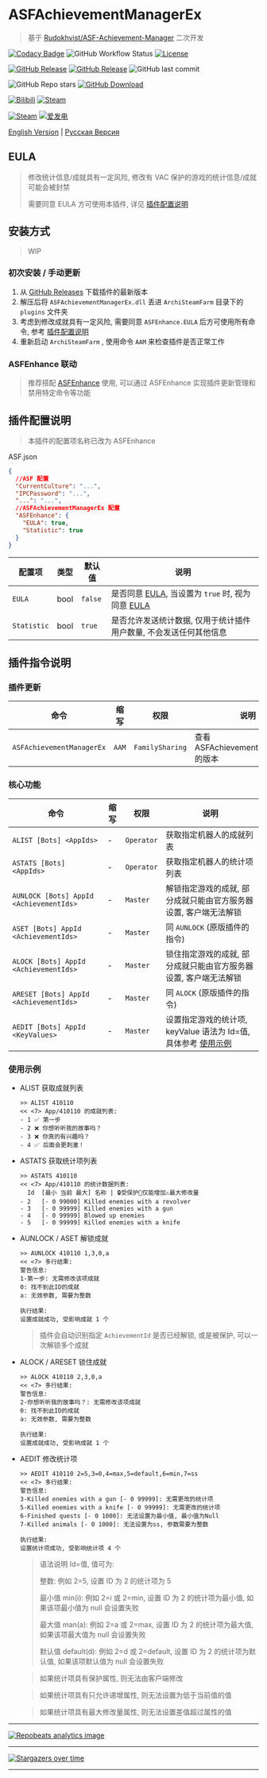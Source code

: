 # ASFAchievementManagerEx

> 基于 [Rudokhvist/ASF-Achievement-Manager](https://github.com/Rudokhvist/ASF-Achievement-Manager) 二次开发

[![Codacy Badge](https://app.codacy.com/project/badge/Grade/bb9315f60f9742dd94651c5d09fe1310)](https://www.codacy.com/gh/chr233/ASFAchievementManagerEx/dashboard)
![GitHub Workflow Status](https://img.shields.io/github/actions/workflow/status/chr233/ASFAchievementManagerEx/publish.yml?logo=github)
[![License](https://img.shields.io/github/license/chr233/ASFAchievementManagerEx?logo=apache)](https://github.com/chr233/ASFAchievementManagerEx/blob/master/license)

[![GitHub Release](https://img.shields.io/github/v/release/chr233/ASFAchievementManagerEx?logo=github)](https://github.com/chr233/ASFAchievementManagerEx/releases)
[![GitHub Release](https://img.shields.io/github/v/release/chr233/ASFAchievementManagerEx?include_prereleases&label=pre-release&logo=github)](https://github.com/chr233/ASFAchievementManagerEx/releases)
![GitHub last commit](https://img.shields.io/github/last-commit/chr233/ASFAchievementManagerEx?logo=github)

![GitHub Repo stars](https://img.shields.io/github/stars/chr233/ASFAchievementManagerEx?logo=github)
[![GitHub Download](https://img.shields.io/github/downloads/chr233/ASFAchievementManagerEx/total?logo=github)](https://img.shields.io/github/v/release/chr233/ASFAchievementManagerEx)

[![Bilibili](https://img.shields.io/badge/bilibili-Chr__-00A2D8.svg?logo=bilibili)](https://space.bilibili.com/5805394)
[![Steam](https://img.shields.io/badge/steam-Chr__-1B2838.svg?logo=steam)](https://steamcommunity.com/id/Chr_)

[![Steam](https://img.shields.io/badge/steam-donate-1B2838.svg?logo=steam)](https://steamcommunity.com/tradeoffer/new/?partner=221260487&token=xgqMgL-i)
[![爱发电](https://img.shields.io/badge/爱发电-chr__-ea4aaa.svg?logo=github-sponsors)](https://afdian.net/@chr233)

[English Version](README.en.md) | [Русская Версия](README.ru.md)

## EULA

> 修改统计信息/成就具有一定风险, 修改有 VAC 保护的游戏的统计信息/成就可能会被封禁
>
> 需要同意 EULA 方可使用本插件, 详见 [插件配置说明](#插件配置说明)

## 安装方式

> WIP

### 初次安装 / 手动更新

1. 从 [GitHub Releases](https://github.com/chr233/ASFAchievementManagerEx/releases) 下载插件的最新版本
2. 解压后将 `ASFAchievementManagerEx.dll` 丢进 `ArchiSteamFarm` 目录下的 `plugins` 文件夹
3. 考虑到修改成就具有一定风险, 需要同意 `ASFEnhance.EULA` 后方可使用所有命令, 参考 [插件配置说明](#插件配置说明)
4. 重新启动 `ArchiSteamFarm` , 使用命令 `AAM` 来检查插件是否正常工作

### ASFEnhance 联动

> 推荐搭配 [ASFEnhance](https://github.com/chr233/ASFEnhance) 使用, 可以通过 ASFEnhance 实现插件更新管理和禁用特定命令等功能



## 插件配置说明

> 本插件的配置项名称已改为 ASFEnhance

ASF.json

```json
{
  //ASF 配置
  "CurrentCulture": "...",
  "IPCPassword": "...",
  "...": "...",
  //ASFAchievementManagerEx 配置
  "ASFEnhance": {
    "EULA": true,
    "Statistic": true
  }
}
```

| 配置项      | 类型 | 默认值  | 说明                                                                 |
| ----------- | ---- | ------- | -------------------------------------------------------------------- |
| `EULA`      | bool | `false` | 是否同意 [EULA](#eula), 当设置为 `true` 时, 视为同意 [EULA](#eula) |
| `Statistic` | bool | `true`  | 是否允许发送统计数据, 仅用于统计插件用户数量, 不会发送任何其他信息   |

## 插件指令说明

### 插件更新

| 命令                      | 缩写  | 权限            | 说明                                |
| ------------------------- | ----- | --------------- | ----------------------------------- |
| `ASFAchievementManagerEx` | `AAM` | `FamilySharing` | 查看 ASFAchievementManagerEx 的版本 |

### 核心功能

| 命令                                    | 缩写 | 权限       | 说明                                                             |
| --------------------------------------- | ---- | ---------- | ---------------------------------------------------------------- |
| `ALIST [Bots] <AppIds>`                 | -    | `Operator` | 获取指定机器人的成就列表                                         |
| `ASTATS [Bots] <AppIds>`                | -    | `Operator` | 获取指定机器人的统计项列表                                       |
| `AUNLOCK [Bots] AppId <AchievementIds>` | -    | `Master`   | 解锁指定游戏的成就, 部分成就只能由官方服务器设置, 客户端无法解锁 |
| `ASET [Bots] AppId <AchievementIds>`    | -    | `Master`   | 同 `AUNLOCK` (原版插件的指令)                                    |
| `ALOCK [Bots] AppId <AchievementIds>`   | -    | `Master`   | 锁住指定游戏的成就, 部分成就只能由官方服务器设置, 客户端无法解锁 |
| `ARESET [Bots] AppId <AchievementIds>`  | -    | `Master`   | 同 `ALOCK` (原版插件的指令)                                      |
| `AEDIT [Bots] AppId <KeyValues>`        | -    | `Master`   | 设置指定游戏的统计项, keyValue 语法为 Id=值, 具体参考 [使用示例](#使用示例)        |

### 使用示例

- ALIST 获取成就列表

  ```text
  >> ALIST 410110
  << <7> App/410110 的成就列表:
  - 1 ✅ 第一步
  - 2 ❌ 你想听听我的故事吗？
  - 3 ❌ 你真的有兴趣吗？
  - 4 ✅ 后面会更刺激！
  ```

- ASTATS 获取统计项列表

  ```text
  >> ASTATS 410110
  << <7> App/410110 的统计数据列表:
    Id  [最小 当前 最大] 名称 | 🔒受保护🔼仅能增加⚠️最大修改量
  - 2   [- 0 99000] Killed enemies with a revolver
  - 3   [- 0 99999] Killed enemies with a gun
  - 4   [- 0 99999] Blowed up enemies
  - 5   [- 0 99999] Killed enemies with a knife
  ```

- AUNLOCK / ASET 解锁成就

  ```text
  >> AUNLOCK 410110 1,3,0,a
  << <7> 多行结果:
  警告信息:
  1-第一步: 无需修改该项成就
  0: 找不到此ID的成就
  a: 无效参数, 需要为整数

  执行结果:
  设置成就成功, 受影响成就 1 个
  ```

  > 插件会自动识别指定 `AchievementId` 是否已经解锁, 或是被保护, 可以一次解锁多个成就

- ALOCK / ARESET 锁住成就

  ```text
  >> ALOCK 410110 2,3,0,a
  << <7> 多行结果:
  警告信息:
  2-你想听听我的故事吗？: 无需修改该项成就
  0: 找不到此ID的成就
  a: 无效参数, 需要为整数

  执行结果:
  设置成就成功, 受影响成就 1 个
  ```

- AEDIT 修改统计项

  ```text
  >> AEDIT 410110 2=5,3=0,4=max,5=default,6=min,7=ss
  << <7> 多行结果:
  警告信息:
  3-Killed enemies with a gun [- 0 99999]: 无需更改的统计项
  5-Killed enemies with a knife [- 0 99999]: 无需更改的统计项
  6-Finished quests [- 0 1000]: 无法设置为最小值, 最小值为Null
  7-Killed animals [- 0 1000]: 无法设置为ss, 参数需要为整数

  执行结果:
  设置统计项成功, 受影响统计项 4 个
  ```

  > 语法说明 Id=值, 值可为:
  >
  > 整数: 例如 2=5, 设置 ID 为 2 的统计项为 5
  >
  > 最小值 min(i): 例如 2=i 或 2=min, 设置 ID 为 2 的统计项为最小值, 如果该项最小值为 null 会设置失败
  >
  > 最大值 man(a): 例如 2=a 或 2=max, 设置 ID 为 2 的统计项为最大值, 如果该项最大值为 null 会设置失败
  >
  > 默认值 default(d): 例如 2=d 或 2=default, 设置 ID 为 2 的统计项为默认值, 如果该项默认值为 null 会设置失败

  > 如果统计项具有保护属性, 则无法由客户端修改

  > 如果统计项具有只允许递增属性, 则无法设置为低于当前值的值

  > 如果统计项具有最大修改量属性, 则无法设置差值超过属性的值

---

[![Repobeats analytics image](https://repobeats.axiom.co/api/embed/ab47308c645a5405760e816bc3fa3d70fec8b558.svg "Repobeats analytics image")](https://github.com/chr233/ASFAchievementManagerEx/pulse)

---

[![Stargazers over time](https://starchart.cc/chr233/ASFAchievementManagerEx.svg)](https://github.com/chr233/ASFAchievementManagerEx/stargazers)

---
